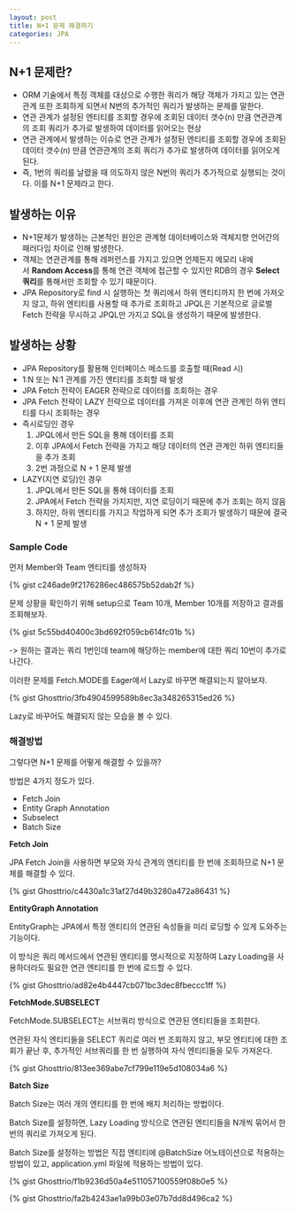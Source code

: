 ```yaml
---
layout: post
title: N+1 문제 해결하기
categories: JPA
---
```


## N+1 문제란?

- ORM 기술에서 특정 객체를 대상으로 수행한 쿼리가 해당 객체가 가지고 있는 연관관계 또한 조회하게 되면서 N번의 추가적인 쿼리가 발생하는 문제를 말한다.
- 연관 관계가 설정된 엔티티를 조회할 경우에 조회된 데이터 갯수(n) 만큼 연관관계의 조회 쿼리가 추가로 발생하여 데이터를 읽어오는 현상
- 연관 관계에서 발생하는 이슈로 연관 관계가 설정된 엔티티를 조회할 경우에 조회된 데이터 갯수(n) 만큼 연관관계의 조회 쿼리가 추가로 발생하여 데이터를 읽어오게 된다. 
- 즉, 1번의 쿼리를 날렸을 때 의도하지 않은 N번의 쿼리가 추가적으로 실행되는 것이다. 이를 N+1 문제라고 한다.

## 발생하는 이유

- N+1문제가 발생하는 근본적인 원인은 관계형 데이터베이스와 객체지향 언어간의 패러다임 차이로 인해 발생한다. 
- 객체는 연관관계를 통해 레퍼런스를 가지고 있으면 언제든지 메모리 내에서 **Random Access**를 통해 연관 객체에 접근할 수 있지만 RDB의 경우 **Select 쿼리**를 통해서만 조회할 수 있기 때문이다.
- JPA Repository로 find 시 실행하는 첫 쿼리에서 하위 엔티티까지 한 번에 가져오지 않고, 하위 엔티티를 사용할 때 추가로 조회하고 JPQL은 기본적으로 글로벌 Fetch 전략을 무시하고 JPQL만 가지고 SQL을 생성하기 때문에 발생한다.

## 발생하는 상황

- JPA Repository를 활용해 인터페이스 메소드를 호출할 때(Read 시)
- 1:N 또는 N:1 관계를 가진 엔티티를 조회할 때 발생
- JPA Fetch 전략이 EAGER 전략으로 데이터를 조회하는 경우
- JPA Fetch 전략이 LAZY 전략으로 데이터를 가져온 이후에 연관 관계인 하위 엔티티를 다시 조회하는 경우
- 즉시로딩인 경우
    1. JPQL에서 만든 SQL을 통해 데이터를 조회
    2. 이후 JPA에서 Fetch 전략을 가지고 해당 데이터의 연관 관계인 하위 엔티티들을 추가 조회
    3. 2번 과정으로 N + 1 문제 발생
- LAZY(지연 로딩)인 경우
    1. JPQL에서 만든 SQL을 통해 데이터를 조회
    2. JPA에서 Fetch 전략을 가지지만, 지연 로딩이기 때문에 추가 조회는 하지 않음
    3. 하지만, 하위 엔티티를 가지고 작업하게 되면 추가 조회가 발생하기 때문에 결국 N + 1 문제 발생

### Sample Code

먼저 Member와 Team 엔티티를 생성하자

{% gist c246ade9f2176286ec486575b52dab2f %}

문제 상황을 확인하기 위해 setup으로 Team 10개, Member 10개를 저장하고 결과를 조회해보자.

{% gist 5c55bd40400c3bd692f059cb614fc01b %}

-> 원하는 결과는 쿼리 1번인데 team에 해당하는 member에 대한 쿼리 10번이 추가로 나간다.

이러한 문제를 Fetch.MODE를 Eager에서 Lazy로 바꾸면 해결되는지 알아보자.

{% gist Ghosttrio/3fb4904599589b8ec3a348265315ed26 %}

Lazy로 바꾸어도 해결되지 않는 모습을 볼 수 있다.

### 해결방법

그렇다면 N+1 문제를 어떻게 해결할 수 있을까?

방법은 4가지 정도가 있다.
- Fetch Join
- Entity Graph Annotation
- Subselect
- Batch Size

**Fetch Join**

JPA Fetch Join을 사용하면 부모와 자식 관계의 엔티티를 한 번에 조회하므로 N+1 문제를 해결할 수 있다.

{% gist Ghosttrio/c4430a1c31af27d49b3280a472a86431 %}    

**EntityGraph Annotation**

EntityGraph는 JPA에서 특정 엔티티의 연관된 속성들을 미리 로딩할 수 있게 도와주는 기능이다.

이 방식은 쿼리 메서드에서 연관된 엔티티를 명시적으로 지정하여 Lazy Loading을 사용하더라도 필요한 연관 엔티티를 한 번에 로드할 수 있다.

{% gist Ghosttrio/ad82e4b4447cb071bc3dec8fbeccc1ff %}


**FetchMode.SUBSELECT**

FetchMode.SUBSELECT는 서브쿼리 방식으로 연관된 엔티티들을 조회한다.

연관된 자식 엔티티들을 SELECT 쿼리로 여러 번 조회하지 않고, 부모 엔티티에 대한 조회가 끝난 후, 추가적인 서브쿼리를 한 번 실행하여 자식 엔티티들을 모두 가져온다.

{% gist Ghosttrio/813ee369abe7cf799e119e5d108034a6 %}

**Batch Size**

Batch Size는 여러 개의 엔티티를 한 번에 배치 처리하는 방법이다.

Batch Size를 설정하면, Lazy Loading 방식으로 연관된 엔티티들을 N개씩 묶어서 한 번의 쿼리로 가져오게 된다. 

Batch Size를 설정하는 방법은 직접 엔티티에 @BatchSize 어노테이션으로 적용하는 방법이 있고, application.yml 파일에 적용하는 방법이 있다.

{% gist Ghosttrio/f1b9236d50a4e511057100559f08b0e5 %}

{% gist Ghosttrio/fa2b4243ae1a99b03e07b7dd8d496ca2 %}

